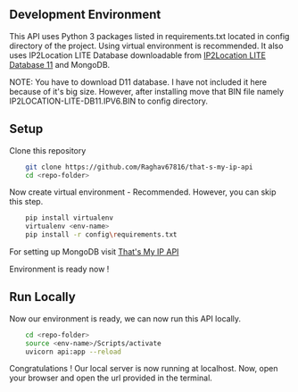 ## Development Environment

This API uses Python 3 packages listed in requirements.txt located in config directory of the project.
Using virtual environment is recommended. It also uses IP2Location LITE Database downloadable from [IP2Location LITE Database 11](https://bit.ly/3S1ilvG) and MongoDB.

NOTE: You have to download D11 database. I have not included it here because of it's big size. However, after installing move that BIN file namely IP2LOCATION-LITE-DB11.IPV6.BIN to config directory.

## Setup

Clone this repository

```bash
    git clone https://github.com/Raghav67816/that-s-my-ip-api
    cd <repo-folder>
```

Now create virtual environment - Recommended. However, you can skip this step.

```bash
    pip install virtualenv
    virtualenv <env-name>
    pip install -r config\requirements.txt
```

For setting up MongoDB visit [That's My IP API](https://youtube.com)

Environment is ready now !
## Run Locally

Now our environment is ready, we can now run this API locally.
```bash
    cd <repo-folder>
    source <env-name>/Scripts/activate
    uvicorn api:app --reload
```

Congratulations ! Our local server is now running at localhost. Now, open your browser and open the url provided in the terminal.